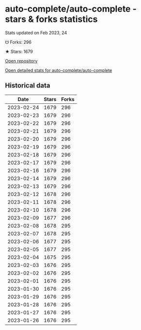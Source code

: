 # auto-complete/auto-complete - stars & forks statistics

Stats updated on Feb 2023, 24

☋ Forks: 296

★ Stars: 1679

[Open repository](https://github.com/auto-complete/auto-complete)

[Open detailed stats for auto-complete/auto-complete](https://reviewgithub.com/rep/auto-complete/auto-complete)

## Historical data
| Date | Stars | Forks |
|------|-------|-------|
| 2023-02-24 | 1679 | 296 | 
| 2023-02-23 | 1679 | 296 | 
| 2023-02-22 | 1679 | 296 | 
| 2023-02-21 | 1679 | 296 | 
| 2023-02-20 | 1679 | 296 | 
| 2023-02-19 | 1679 | 296 | 
| 2023-02-18 | 1679 | 296 | 
| 2023-02-17 | 1679 | 296 | 
| 2023-02-16 | 1679 | 296 | 
| 2023-02-14 | 1679 | 296 | 
| 2023-02-13 | 1679 | 296 | 
| 2023-02-12 | 1678 | 296 | 
| 2023-02-11 | 1678 | 296 | 
| 2023-02-10 | 1678 | 296 | 
| 2023-02-09 | 1677 | 296 | 
| 2023-02-08 | 1678 | 295 | 
| 2023-02-07 | 1678 | 295 | 
| 2023-02-06 | 1677 | 295 | 
| 2023-02-05 | 1677 | 295 | 
| 2023-02-04 | 1675 | 295 | 
| 2023-02-03 | 1676 | 295 | 
| 2023-02-02 | 1676 | 295 | 
| 2023-02-01 | 1676 | 295 | 
| 2023-01-30 | 1676 | 295 | 
| 2023-01-29 | 1676 | 295 | 
| 2023-01-28 | 1676 | 295 | 
| 2023-01-27 | 1676 | 295 | 
| 2023-01-26 | 1676 | 295 | 

